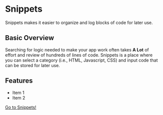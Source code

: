 # Snippets
Snippets makes it easier to organize and log blocks of code for later use.

## Basic Overview
Searching for logic needed to make your app work often takes __A Lot__ of effort and review of hundreds of lines of code. Snippets is a place where you can select a category (i.e., HTML, Javascript, CSS) and input code that can be stored for later use.

## Features
* Item 1
* Item 2

[Go to Snippets!](https://morning-harbor-79094.herokuapp.com/)
